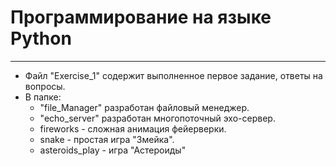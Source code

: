 # Программирование на языке Python
___
+ Файл "Exercise_1" содержит выполненное первое задание, ответы на вопросы.
+ В папке:
  + "file_Manager" разработан файловый менеджер.
  + "echo_server" разработан многопоточный эхо-сервер.
  + fireworks - сложная анимация фейерверки.
  + snake - простая игра "Змейка".
  + asteroids_play - игра "Астероиды"
  
 
